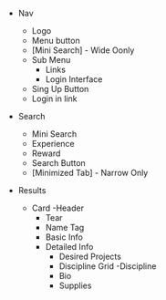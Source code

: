 - Nav

  - Logo
  - Menu button
  - [Mini Search] - Wide Oonly
  - Sub Menu
    - Links
    - Login Interface
  - Sing Up Button
  - Login in link

- Search

  - Mini Search
  - Experience
  - Reward
  - Search Button
  - [Minimized Tab] - Narrow Only

- Results
  - Card
    -Header
    - Tear
    - Name Tag
    - Basic Info
    - Detailed Info
      - Desired Projects
      - Discipline Grid
        -Discipline
      - Bio
      - Supplies
